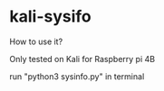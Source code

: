 # kali-sysifo

How to use it?

Only tested on Kali for Raspberry pi 4B 

run "python3 sysinfo.py" in terminal
